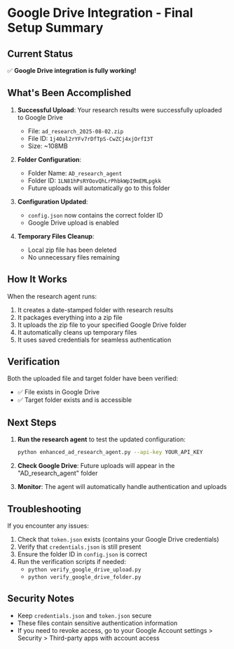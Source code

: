 # Google Drive Integration - Final Setup Summary

## Current Status

✅ **Google Drive integration is fully working!**

## What's Been Accomplished

1. **Successful Upload**: Your research results were successfully uploaded to Google Drive
   - File: `ad_research_2025-08-02.zip`
   - File ID: `1j4Oal2rYFv7rDfTpS-CwZCj4xjOrfI3T`
   - Size: ~108MB

2. **Folder Configuration**: 
   - Folder Name: `AD_research_agent`
   - Folder ID: `1LN81hPsRYOovQhLrPhbkWpI9mEMLpgkk`
   - Future uploads will automatically go to this folder

3. **Configuration Updated**: 
   - `config.json` now contains the correct folder ID
   - Google Drive upload is enabled

4. **Temporary Files Cleanup**:
   - Local zip file has been deleted
   - No unnecessary files remaining

## How It Works

When the research agent runs:
1. It creates a date-stamped folder with research results
2. It packages everything into a zip file
3. It uploads the zip file to your specified Google Drive folder
4. It automatically cleans up temporary files
5. It uses saved credentials for seamless authentication

## Verification

Both the uploaded file and target folder have been verified:
- ✅ File exists in Google Drive
- ✅ Target folder exists and is accessible

## Next Steps

1. **Run the research agent** to test the updated configuration:
   ```bash
   python enhanced_ad_research_agent.py --api-key YOUR_API_KEY
   ```

2. **Check Google Drive**: Future uploads will appear in the "AD_research_agent" folder

3. **Monitor**: The agent will automatically handle authentication and uploads

## Troubleshooting

If you encounter any issues:
1. Check that `token.json` exists (contains your Google Drive credentials)
2. Verify that `credentials.json` is still present
3. Ensure the folder ID in `config.json` is correct
4. Run the verification scripts if needed:
   - `python verify_google_drive_upload.py`
   - `python verify_google_drive_folder.py`

## Security Notes

- Keep `credentials.json` and `token.json` secure
- These files contain sensitive authentication information
- If you need to revoke access, go to your Google Account settings > Security > Third-party apps with account access
